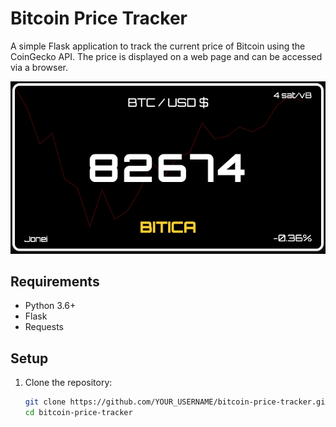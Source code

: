 # Bitcoin Price Tracker

A simple Flask application to track the current price of Bitcoin using the CoinGecko API. The price is displayed on a web page and can be accessed via a browser.

![foto](image.png)

## Requirements
- Python 3.6+
- Flask
- Requests

## Setup
1. Clone the repository:
   ```bash
   git clone https://github.com/YOUR_USERNAME/bitcoin-price-tracker.git
   cd bitcoin-price-tracker
